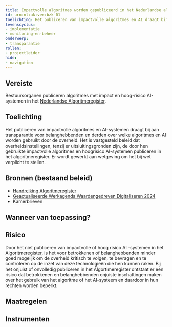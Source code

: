 ```yaml
---
title: Impactvolle algoritmes worden gepubliceerd in het Nederlandse algoritmeregister
id: urn:nl:ak:ver:bzk-01
toelichting: Het publiceren van impactvolle algoritmes en AI draagt bij aan transparantie voor belanghebbenden en derden over welke algoritmes en AI worden gebruikt door de overheid. Het is vastgesteld beleid dat overheidsinstellingen, tenzij er uitsluitingsgronden zijn, de door hen gebruikte impactvolle algoritmes en hoog-risico AI-systemen publiceren in het algoritmeregister. Er wordt gewerkt aan wetgeving om het bij wet verplicht te stellen. 
levenscyclus: 
- implementatie
- monitoring-en-beheer
onderwerp: 
- transparantie
rollen:
- projectleider
hide:
- navigation
---
```


<!-- tags -->
## Vereiste

Bestuursorganen publiceren algoritmes met impact en hoog-risico AI-systemen in het [Nederlandse Algoritmeregister](https://algoritmes.overheid.nl/nl).

## Toelichting 

Het publiceren van impactvolle algoritmes en AI-systemen draagt bij aan transparantie voor belanghebbenden en derden over welke algoritmes en AI worden gebruikt door de overheid.
Het is vastgesteld beleid dat overheidsinstellingen, tenzij er uitsluitingsgronden zijn, de door hen gebruikte impactvolle algoritmes en hoogrisico AI-systemen publiceren in het algoritmeregister.
Er wordt gewerkt aan wetgeving om het bij wet verplicht te stellen.


## Bronnen (bestaand beleid)
- [Handreiking Algoritmeregister](https://www.digitaleoverheid.nl/wp-content/uploads/sites/8/2023/12/Handreiking-Algoritmeregister-versie-1.0.pdf)
- [Geactualiseerde Werkagenda Waardengedreven Digitaliseren 2024](https://open.overheid.nl/documenten/8fb16ed3-0946-49d5-bf1a-96724f1762d6/file)
- Kamerbrieven

## Wanneer van toepassing? 

## Risico 

Door het niet publiceren van impactvolle of hoog risico AI -systemen in het Algoritmeregister, is het voor betrokkenen of belanghebbenden minder goed mogelijk om de overheid kritisch te volgen, te bevragen en te controleren op de inzet van deze technologieën die hen kunnen raken. 
Bij het onjuist of onvolledig publiceren in het Algortimeregister ontstaat er een risico dat betrokkenen en belanghebbenden onjuiste inschattingen maken over het gebruik van het algoritme of het AI-systeem en daardoor in hun rechten worden beperkt.

## Maatregelen 

<!-- list_maatregelen vereiste/bzk-01-algoritmeregister no-search no-onderwerp no-rol no-levenscyclus -->

## Instrumenten

<!-- list_instrumenten vereiste/bzk-01-algoritmeregister no-search no-onderwerp no-rol no-levenscyclus -->

